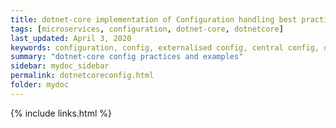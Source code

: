 ```yaml
---
title: dotnet-core implementation of Configuration handling best practices
tags: [microservices, configuration, dotnet-core, dotnetcore]
last_updated: April 3, 2020
keywords: configuration, config, externalised config, central config, dotnet-core, dotnetcore
summary: "dotnet-core config practices and examples"
sidebar: mydoc_sidebar
permalink: dotnetcoreconfig.html
folder: mydoc
---
```

{% include links.html %}